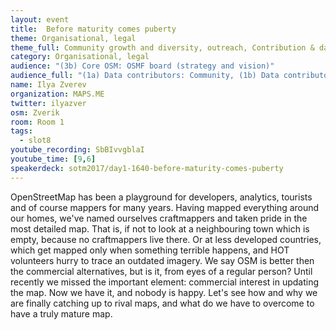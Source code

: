 ```yaml
---
layout: event
title: 	Before maturity comes puberty
theme: Organisational, legal
theme_full: Community growth and diversity, outreach, Contribution & data collection, Organisational, legal
category: Organisational, legal
audience: "(3b) Core OSM: OSMF board (strategy and vision)"
audience_full: "(1a) Data contributors: Community, (1b) Data contributors: Public administration (open data, data feedback...), (1c) Data contributors: Companies (data feedback, driven by need of data...), (2a) Data users: Commercial, (3b) Core OSM: OSMF working groups (community, licence, data...)"
name: Ilya Zverev
organization: MAPS.ME
twitter: ilyazver
osm: Zverik
room: Room 1
tags:
  - slot8
youtube_recording: SbBIvvgblaI
youtube_time: [9,6]
speakerdeck: sotm2017/day1-1640-before-maturity-comes-puberty
---
```

OpenStreetMap has been a playground for developers, analytics, tourists and of course mappers for many years. Having mapped everything around our homes, we've named ourselves craftmappers and taken pride in the most detailed map. That is, if not to look at a neighbouring town which is empty, because no craftmappers live there. Or at less developed countries, which get mapped only when something terrible happens, and HOT volunteers hurry to trace an outdated imagery. We say OSM is better then the commercial alternatives, but is it, from eyes of a regular person? Until recently we missed the important element: commercial interest in updating the map. Now we have it, and nobody is happy. Let's see how and why we are finally catching up to rival maps, and what do we have to overcome to have a truly mature map.

